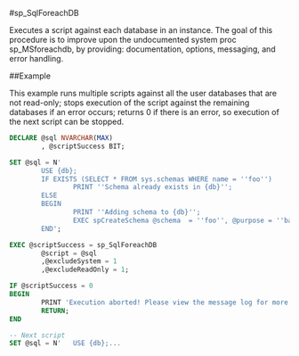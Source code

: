#sp_SqlForeachDB

Executes a script against each database in an instance. The goal of this procedure is to improve upon the undocumented system proc sp_MSforeachdb, by providing: documentation, options, messaging, and error handling.

##Example

This example runs multiple scripts against all the user databases that are not read-only; stops execution of the script against the remaining databases if an error occurs; returns 0 if there is an error, so execution of the next script can be stopped.

```sql
DECLARE @sql NVARCHAR(MAX)
        , @scriptSuccess BIT;

SET @sql = N'
        USE {db};
        IF EXISTS (SELECT * FROM sys.schemas WHERE name = ''foo'')
                PRINT ''Schema already exists in {db}'';
        ELSE 
        BEGIN
                PRINT ''Adding schema to {db}'';
                EXEC spCreateSchema @schema  = ''foo'', @purpose = ''bar.''
        END';

EXEC @scriptSuccess = sp_SqlForeachDB
        @script = @sql
        ,@excludeSystem = 1
        ,@excludeReadOnly = 1;

IF @scriptSuccess = 0
BEGIN
        PRINT 'Execution aborted! Please view the message log for more details.';
        RETURN;
END

-- Next script
SET @sql = N'   USE {db};...
```

